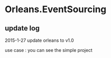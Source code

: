 # Orleans.EventSourcing

update log
---------------------------------------------------
2015-1-27
  update orleans to v1.0
  
use case : you can see the simple project
